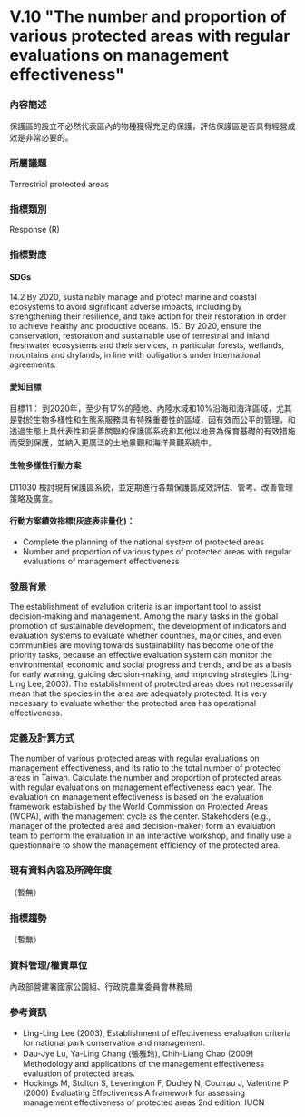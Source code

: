 # V.10 "The number and proportion of various protected areas with regular evaluations on management effectiveness"

<script type="text/javascript" src="http://cdn.mathjax.org/mathjax/latest/MathJax.js?config=TeX-AMS-MML_HTMLorMML"></script>

### 內容簡述
保護區的設立不必然代表區內的物種獲得充足的保護，評估保護區是否具有經營成效是非常必要的。

### 所屬議題
Terrestrial protected areas
### 指標類別
Response (R)
### 指標對應
#### SDGs
14.2 By 2020, sustainably manage and protect marine and coastal ecosystems to avoid significant adverse impacts, including by strengthening their resilience, and take action for their restoration in order to achieve healthy and productive oceans. 15.1 By 2020, ensure the conservation, restoration and sustainable use of terrestrial and inland freshwater ecosystems and their services, in particular forests, wetlands, mountains and drylands, in line with obligations under international agreements.
#### 愛知目標
目標11： 到2020年，至少有17%的陸地、內陸水域和10%沿海和海洋區域，尤其是對於生物多樣性和生態系服務具有特殊重要性的區域，因有效而公平的管理，和透過生態上具代表性和妥善關聯的保護區系統和其他以地景為保育基礎的有效措施而受到保護，並納入更廣泛的土地景觀和海洋景觀系統中。
#### 生物多樣性行動方案
D11030 檢討現有保護區系統，並定期進行各類保護區成效評估、管考、改善管理策略及廣宣。
#### 行動方案績效指標(灰底表非量化)：
* Complete the planning of the national system of protected areas
* Number and proportion of various types of protected areas with regular evaluations of management effectiveness
### 發展背景
The establishment of evalution criteria is an important tool to assist decision-making and management. Among the many tasks in the global promotion of sustainable development, the development of indicators and evaluation systems to evaluate whether countries, major cities, and even communities are moving towards sustainability has become one of the priority tasks, because an effective evaluation system can monitor the environmental, economic and social progress and trends, and be as a basis for early warning, guiding decision-making, and improving strategies (Ling-Ling Lee, 2003). The establishment of protected areas does not necessarily mean that the species in the area are adequately protected. It is very necessary to evaluate whether the protected area has operational effectiveness.
### 定義及計算方式
The number of various protected areas with regular evaluations on management effectiveness, and its ratio to the total number of protected areas in Taiwan. Calculate the number and proportion of protected areas with regular evaluations on management effectiveness each year. The evaluation on management effectiveness is based on the evaluation framework established by the World Commission on Protected Areas (WCPA), with the management cycle as the center. Stakehoders (e.g., manager of the protected area and decision-maker) form an evaluation team to perform the evaluation in an interactive workshop, and finally use a questionnaire to show the management efficiency of the protected area.
### 現有資料內容及所跨年度
（暫無）
### 指標趨勢
（暫無）
### 資料管理/權責單位
內政部營建署國家公園組、行政院農業委員會林務局
### 參考資訊
* Ling-Ling Lee (2003), Establishment of effectiveness evaluation criteria for national park conservation and management.
* Dau-Jye Lu, Ya-Ling Chang (張雅玲), Chih-Liang Chao (2009) Methodology and applications of the management effectiveness evaluation of protected areas.
* Hockings M, Stolton S, Leverington F, Dudley N, Courrau J, Valentine P (2000) Evaluating Effectiveness A framework for assessing management effectiveness of protected areas 2nd edition. IUCN
